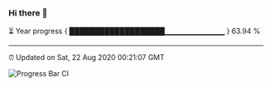 ### Hi there 👋

⏳ Year progress { ███████████████████▁▁▁▁▁▁▁▁▁▁▁ } 63.94 %

---

⏰ Updated on Sat, 22 Aug 2020 00:21:07 GMT

![Progress Bar CI](https://github.com/liununu/liununu/workflows/Progress%20Bar%20CI/badge.svg)
